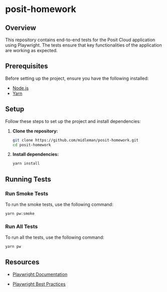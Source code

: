 # posit-homework

## Overview

This repository contains end-to-end tests for the Posit Cloud application using Playwright. The tests ensure that key functionalities of the application are working as expected.

## Prerequisites

Before setting up the project, ensure you have the following installed:

- [Node.js](https://nodejs.org/)
- [Yarn](https://yarnpkg.com/)

## Setup

Follow these steps to set up the project and install dependencies:

1. **Clone the repository:**

   ```bash
   git clone https://github.com/midleman/posit-homework.git
   cd posit-homework
   ```

2. **Install dependencies:**

   ```bash
   yarn install
   ```

## Running Tests

### Run Smoke Tests

To run the smoke tests, use the following command:

```bash
yarn pw:smoke
```

### Run All Tests

To run all the tests, use the following command:

```bash
yarn pw
```

## Resources

- [Playwright Documentation](https://playwright.dev/docs/intro)

- [Playwright Best Practices](https://playwright.dev/docs/best-practices)
